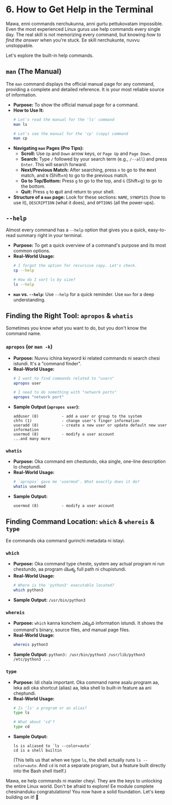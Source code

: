 # 6. How to Get Help in the Terminal

Mawa, enni commands nerchukunna, anni gurtu pettukovatam impossible. Even the most experienced Linux gurus use help commands every single day. The real skill is not memorizing every command, but knowing *how to find the answer* when you're stuck. Ee skill nerchukunte, nuvvu unstoppable.

Let's explore the built-in help commands.

## `man` (The Manual)

The `man` command displays the official manual page for any command, providing a complete and detailed reference. It is your most reliable source of information.

*   **Purpose:** To show the official manual page for a command.
*   **How to Use It:**
    ```bash
    # Let's read the manual for the 'ls' command
    man ls

    # Let's see the manual for the 'cp' (copy) command
    man cp
    ```
*   **Navigating `man` Pages (Pro Tips):**
    *   **Scroll:** Use `Up` and `Down` arrow keys, or `Page Up` and `Page Down`.
    *   **Search:** Type `/` followed by your search term (e.g., `/--all`) and press `Enter`. This will search forward.
    *   **Next/Previous Match:** After searching, press `n` to go to the **n**ext match, and `N` (Shift+n) to go to the previous match.
    *   **Go to Top/Bottom:** Press `g` to go to the top, and `G` (Shift+g) to go to the bottom.
    *   **Quit:** Press `q` to **q**uit and return to your shell.
*   **Structure of a `man` page:** Look for these sections: `NAME`, `SYNOPSIS` (how to use it), `DESCRIPTION` (what it does), and `OPTIONS` (all the power-ups).

## `--help`

Almost every command has a `--help` option that gives you a quick, easy-to-read summary right in your terminal.

*   **Purpose:** To get a quick overview of a command's purpose and its most common options.
*   **Real-World Usage:**
    ```bash
    # I forgot the option for recursive copy. Let's check.
    cp --help

    # How do I sort ls by size?
    ls --help
    ```
*   **`man` vs. `--help`**: Use `--help` for a quick reminder. Use `man` for a deep understanding.

## Finding the Right Tool: `apropos` & `whatis`

Sometimes you know *what* you want to do, but you don't know the command name.

### **`apropos`** (or `man -k`)
*   **Purpose:** Nuvvu ichina keyword ki related commands ni search chesi istundi. It's a "command finder".
*   **Real-World Usage:**
    ```bash
    # I want to find commands related to "users"
    apropos user

    # I need to do something with "network ports"
    apropos "network port"
    ```
*   **Sample Output (`apropos user`):**
    ```text
    adduser (8)          - add a user or group to the system
    chfn (1)             - change user's finger information
    useradd (8)          - create a new user or update default new user information
    usermod (8)          - modify a user account
    ...and many more
    ```

### **`whatis`**
*   **Purpose:** Oka command em chestundo, oka single, one-line description lo cheptundi.
*   **Real-World Usage:**
    ```bash
    # `apropos` gave me 'usermod'. What exactly does it do?
    whatis usermod
    ```
*   **Sample Output:**
    ```text
    usermod (8)          - modify a user account
    ```

## Finding Command Location: `which` & `whereis` & `type`

Ee commands oka command gurinchi metadata ni istayi.

### **`which`**
*   **Purpose:** Oka command type cheste, system aey actual program ni run chestundo, aa program యొక్క full path ni chupistundi.
*   **Real-World Usage:**
    ```bash
    # Where is the 'python3' executable located?
    which python3
    ```
*   **Sample Output:** `/usr/bin/python3`

### **`whereis`**
*   **Purpose:** `which` kanna konchem ఎక్కువ information istundi. It shows the command's binary, source files, and manual page files.
*   **Real-World Usage:**
    ```bash
    whereis python3
    ```
*   **Sample Output:** `python3: /usr/bin/python3 /usr/lib/python3 /etc/python3 ...`

### **`type`**
*   **Purpose:** Idi chala important. Oka command name asalu program aa, leka adi oka shortcut (alias) aa, leka shell lo built-in feature aa ani cheptundi.
*   **Real-World Usage:**
    ```bash
    # Is 'ls' a program or an alias?
    type ls

    # What about 'cd'?
    type cd
    ```
*   **Sample Output:**
    ```text
    ls is aliased to `ls --color=auto`
    cd is a shell builtin
    ```
    (This tells us that when we type `ls`, the shell actually runs `ls --color=auto`. And `cd` is not a separate program, but a feature built directly into the Bash shell itself.)

Mawa, ee help commands ni master cheyi. They are the keys to unlocking the entire Linux world. Don't be afraid to explore! Ee module complete chesinanduku congratulations! You now have a solid foundation. Let's keep building on it! 🎉
